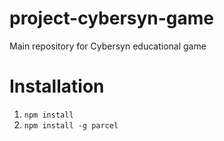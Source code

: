 # project-cybersyn-game
Main repository for Cybersyn educational game

# Installation
1. `npm install`
2. `npm install -g parcel`